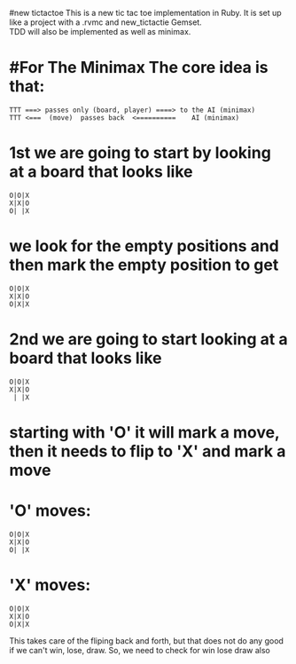 #new tictactoe 
This is a new tic tac toe implementation in Ruby.  It is set up like a project with 
a .rvmc and new_tictactie Gemset.  
TDD will also be implemented as well as minimax.

#For The Minimax
The core idea is that:
======================
	TTT ===> passes only (board, player) ====> to the AI (minimax)
	TTT <===  (move)  passes back  <==========    AI (minimax)

1st we are going to start by looking at a board that looks like
================================================================
	O|O|X
	X|X|O
	O| |X
we look for the empty positions and then mark the empty position to get
================================================================
	O|O|X
	X|X|O
	O|X|X
2nd we are going to start looking at a board that looks like
=================================================================
	O|O|X
	X|X|O
	 | |X
starting with 'O' it will mark a move, then it needs to flip to 'X' and mark a move
===================================================================
'O' moves:
==========
	O|O|X
	X|X|O
	O| |X

'X' moves:
==========
	O|O|X
	X|X|O
	O|X|X

This takes care of the fliping back and forth, but that does not do any good if
we can't win, lose, draw.  So, we need to check for win lose draw also






